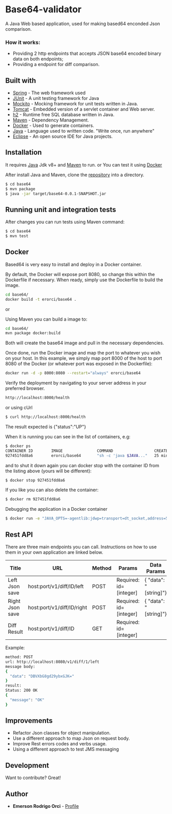 # Base64-validator

A Java Web based application, used for making based64 enconded Json comparison.

### How it works:

- Providing 2 http endpoints that accepts JSON base64 encoded binary data on both endpoints;
- Providing a endpoint for diff comparison.

## Built with

* [Spring](http://spring.io) - The web framework used
* [JUnit](http://junit.org) - A unit testing framework for Java
* [Mockito](http://site.mockito.org) - Mocking framework for unit tests written in Java.
* [Tomcat](tomcat.apache.org/) - Embedded version of a servlet container and Web server. 
* [h2](www.h2database.com) - Runtime free SQL database written in Java.
* [Maven](https://maven.apache.org/) - Dependency Management.
* [Docker](https://https://docs.docker.com/) - Used to generate containers.
* [Java](https://www.java.com) - Language used to written code. "Write once, run anywhere" 
* [Eclipse](https://eclipse.org/) - An open source IDE for Java projects.

## Installation

It requires [Java](https://www.java.com) Jdk v8+ and [Maven](https://maven.apache.org/)  to run.
or
You can test it using [Docker](https://https://docs.docker.com/)

After install Java and Maven, clone the [repository](https://github.com/erorci/base64.git) into a directory.

```sh
$ cd base64
$ mvn package
$ java -jar target/base64-0.0.1-SNAPSHOT.jar 
```


## Running unit and integration tests
After changes you can run tests using Maven command:
```sh
$ cd base64
$ mvn test
```

## Docker
Based64 is very easy to install and deploy in a Docker container.

By default, the Docker will expose port 8080, so change this within the Dockerfile if necessary. When ready, simply use the Dockerfile to build the image.

```sh
cd base64/
docker build -t erorci/base64 .
```

or 

Using Maven you can build a image to:

```sh
cd base64/
mvn package docker:build
```

Both will create the base64 image and pull in the necessary dependencies. 


Once done, run the Docker image and map the port to whatever you wish on your host. In this example, we simply map port 8000 of the host to port 8080 of the Docker (or whatever port was exposed in the Dockerfile):

```sh
docker run -d -p 8000:8080 --restart="always" erorci/base64
```

Verify the deployment by navigating to your server address in your preferred browser.

```sh
http://localhost:8000/health
```
or using cUrl

```sh
$ curl http://localhost:8000/health
```
The result expected is {"status":"UP"}


When it is running you can see in the list of containers, e.g:


```sh
$ docker ps
CONTAINER ID        IMAGE               COMMAND                  CREATED             STATUS              PORTS                                        NAMES
927451fdd8a6        erorci/base64       "sh -c 'java $JAVA..."   25 minutes ago      Up 25 minutes       0.0.0.0:8000->8080/tcp                       condescending_curie
```
and to shut it down again you can docker stop with the container ID from the listing above (yours will be different):


```sh
$ docker stop 927451fdd8a6
```


If you like you can also delete the container:
```sh
$ docker rm 927451fdd8a6
```

Debugging the application in a Docker container
```sh
$ docker run -e "JAVA_OPTS=-agentlib:jdwp=transport=dt_socket,address=5005,server=y,suspend=n" -p 8000:8080 -p 5005:5005 -t erorci/base64
```


## Rest API

There are three main endpoints you can call. Instructions on how to use them in your own application are linked below.

| Title | URL | Method | Params | Data Params
| ------ | ------ | ------ | ------ | ------ |
| Left Json save | host:port/v1/diff/ID/left | POST |Required: id=[integer] | { "data": "[string]"} |
| Right Json save |host:port/v1/diff/ID/right | POST | Required: id=[integer] |{ "data": "[string]"} |
| Diff Result |host:port/v1/diff/ID | GET | Required: id=[integer] | 

Example:
```sh
method: POST
url: http://localhost:8080/v1/diff/1/left
message body: 
{
  "data": "DBVXbG8gd29ybxGJK="
}
result:
Status: 200 OK
{
  "message": "OK"
}
```

## Improvements

 - Refactor Json classes for object manipulation.
 - Use a different approach to map Json on request body.
 - Improve Rest errors codes and verbs usage.
 - Using a different approach to test JMS messaging

## Development

Want to contribute? Great!

## Author

* **Emerson Rodrigo Orci** - [Profile](https://www.linkedin.com/in/emersonorci/)
